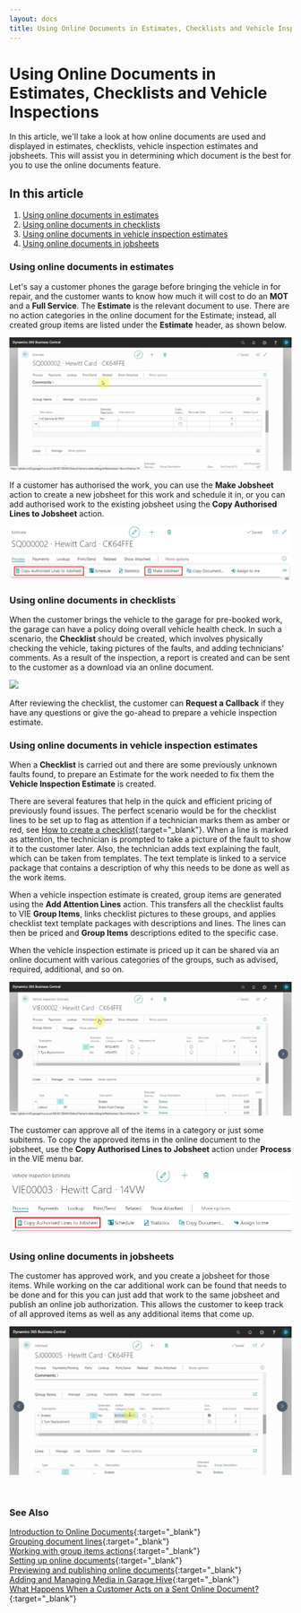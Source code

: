 ```yaml
---
layout: docs
title: Using Online Documents in Estimates, Checklists and Vehicle Inspection Estimate
---
```


# Using Online Documents in Estimates, Checklists and Vehicle Inspections

In this article, we'll take a look at how online documents are used and displayed in estimates, checklists, vehicle inspection estimates and jobsheets. This will assist you in determining which document is the best for you to use the online documents feature.

## In this article
1. [Using online documents in estimates](#using-online-documents-in-estimates)
2. [Using online documents in checklists](#using-online-documents-in-checklists)
3. [Using online documents in vehicle inspection estimates](#using-online-documents-in-vehicle-inspection-estimates)
4. [Using online documents in jobsheets](#using-online-documents-in-jobsheets)

### Using online documents in estimates
Let's say a customer phones the garage before bringing the vehicle in for repair, and the customer wants to know how much it will cost to do an **MOT** and a **Full Service**. The **Estimate** is the relevant document to use. There are no action categories in the online document for the Estimate; instead, all created group items are listed under the **Estimate** header, as shown below.

![](media/garagehive-online-documents-using-in-estimates.gif)

If a customer has authorised the work, you can use the **Make Jobsheet** action to create a new jobsheet for this work and schedule it in, or you can add authorised work to the existing jobsheet using the **Copy Authorised Lines to Jobsheet** action.

![](media/garagehive-online-documents-using-in-estimates1.png)

### Using online documents in checklists
When the customer brings the vehicle to the garage for pre-booked work, the garage can have a policy doing overall vehicle health check. In such a scenario, the **Checklist** should be created, which involves physically checking the vehicle, taking pictures of the faults, and adding technicians' comments. As a result of the inspection, a report is created and can be sent to the customer as a download via an online document.

![](media/garagehive-online-documents-using-in-checklists.gif)

After reviewing the checklist, the customer can **Request a Callback** if they have any questions or give the go-ahead to prepare a vehicle inspection estimate.

### Using online documents in vehicle inspection estimates
When a **Checklist** is carried out and there are some previously unknown faults found, to prepare an Estimate for the work needed to fix them 
the **Vehicle Inspection Estimate** is created.

There are several features that help in the quick and efficient pricing of previously found issues. The perfect scenario would be for the checklist lines to be set up to flag as attention if a technician marks them as amber or red, see [How to create a checklist](garagehive-checklist-how-to-create.html){:target="_blank"}. When a line is marked as attention, the technician is prompted to take a picture of the fault to show it to the customer later. Also, the technician adds text explaining the fault, which can be taken from templates. The text template is linked to a service package that contains a description of why this needs to be done as well as the work items.

When a vehicle inspection estimate is created, group items are generated using the **Add Attention Lines** action. This transfers all the checklist faults to VIE **Group Items**, links checklist pictures to these groups, and applies checklist text template packages with descriptions and lines. The lines can then be priced and **Group Items** descriptions edited to the specific case.

When the vehicle inspection estimate is priced up it can be shared via an online document with various categories of the groups, such as advised, required, additional, and so on.

![](media/garagehive-online-documents-using-in-vehicle-inspection-estimates.gif)

The customer can approve all of the items in a category or just some subitems. To copy the approved items in the online document to the jobsheet, use the **Copy Authorised Lines to Jobsheet** action under **Process** in the VIE menu bar.

![](media/garagehive-online-documents-using-in-vehicle-inspection-estimate1.png)

### Using online documents in jobsheets
The customer has approved work, and you create a jobsheet for those items. While working on the car additional work can be found that needs to be done and for this you can just add that work to the same jobsheet and publish an online job authorization. This allows the customer to keep track of all approved items as well as any additional items that come up.

![](media/garagehive-online-documents-using-in-jobsheets1.gif)

<br>

### **See Also**

[Introduction to Online Documents](garagehive-online-documents-introduction.html){:target="_blank"} \
[Grouping document lines](garagehive-group-items-grouping-document-lines.html){:target="_blank"} \
[Working with group items actions](garagehive-group-items-working-with-group-items-actions.html){:target="_blank"} \
[Setting up online documents](garagehive-online-documents-setting-up-online-documents.html){:target="_blank"} \
[Previewing and publishing online documents](garagehive-online-documents-previewing-and-publishing-online-documents.html){:target="_blank"} \
[Adding and Managing Media in Garage Hive](garagehive-online-documents-adding-and-managing-media.html){:target="_blank"} \
[What Happens When a Customer Acts on a Sent Online Document?](garagehive-online-documents-what-happens-for-customers-actions.html){:target="_blank"}